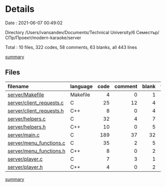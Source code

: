 # Details

Date : 2021-06-07 00:49:02

Directory /Users/ivansandev/Documents/Technical University/6 Семестър/СПр/Проект/modern-karaoke/server

Total : 10 files,  322 codes, 58 comments, 63 blanks, all 443 lines

[summary](results.md)

## Files
| filename | language | code | comment | blank | total |
| :--- | :--- | ---: | ---: | ---: | ---: |
| [server/Makefile](/server/Makefile) | Makefile | 4 | 0 | 1 | 5 |
| [server/client_requests.c](/server/client_requests.c) | C | 25 | 12 | 4 | 41 |
| [server/client_requests.h](/server/client_requests.h) | C++ | 8 | 0 | 4 | 12 |
| [server/helpers.c](/server/helpers.c) | C | 32 | 4 | 7 | 43 |
| [server/helpers.h](/server/helpers.h) | C++ | 10 | 0 | 5 | 15 |
| [server/main.c](/server/main.c) | C | 189 | 37 | 32 | 258 |
| [server/menu_functions.c](/server/menu_functions.c) | C | 35 | 2 | 5 | 42 |
| [server/menu_functions.h](/server/menu_functions.h) | C++ | 8 | 0 | 2 | 10 |
| [server/player.c](/server/player.c) | C | 7 | 3 | 1 | 11 |
| [server/player.h](/server/player.h) | C++ | 4 | 0 | 2 | 6 |

[summary](results.md)
